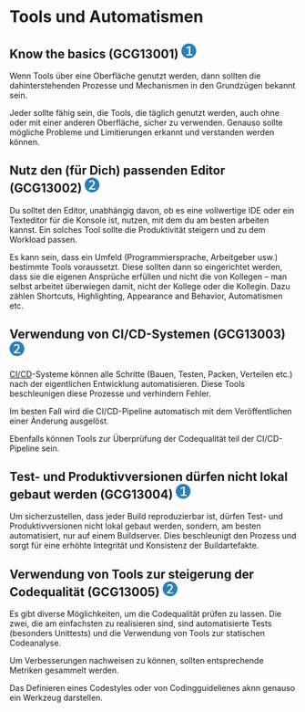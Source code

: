# Tools und Automatismen

## Know the basics (GCG13001) <img src="/img/1.png" alt="recommendation level 1" />
Wenn Tools über eine Oberfläche genutzt werden, dann sollten die
dahinterstehenden Prozesse und Mechanismen in den Grundzügen bekannt sein.

Jeder sollte fähig sein, die Tools, die täglich genutzt werden, auch ohne oder
mit einer anderen Oberfläche, sicher zu verwenden. Genauso sollte mögliche
Probleme und Limitierungen erkannt und verstanden werden können.

## Nutz den (für Dich) passenden Editor (GCG13002) <img src="/img/2.png" alt="recommendation level 2" />
Du solltet den Editor, unabhängig davon, ob es eine vollwertige IDE oder ein
Texteditor für die Konsole ist, nutzen, mit dem du am besten arbeiten kannst.
Ein solches Tool sollte die Produktivität steigern und zu dem Workload
passen.

Es kann sein, dass ein Umfeld (Programmiersprache, Arbeitgeber usw.) bestimmte
Tools voraussetzt. Diese sollten dann so eingerichtet werden, dass sie die
eigenen Ansprüche erfüllen und nicht die von Kollegen – man selbst arbeitet
überwiegen damit, nicht der Kollege oder die Kollegin. Dazu zählen Shortcuts,
Highlighting, Appearance and Behavior, Automatismen etc.

## Verwendung von CI/CD-Systemen (GCG13003) <img src="/img/2.png" alt="recommendation level 2" />
[CI/CD][cicd]-Systeme können alle Schritte (Bauen, Testen, Packen, Verteilen
etc.) nach der eigentlichen Entwicklung automatisieren. Diese Tools
beschleunigen diese Prozesse und verhindern Fehler.

Im besten Fall wird die CI/CD-Pipeline automatisch mit dem Veröffentlichen einer
Änderung ausgelöst.

Ebenfalls können Tools zur Überprüfung der Codequalität teil der CI/CD-Pipeline
sein.

## Test- und Produktivversionen dürfen nicht lokal gebaut werden (GCG13004) <img src="/img/1.png" alt="recommendation level 1" />
Um sicherzustellen, dass jeder Build reproduzierbar ist, dürfen Test- und
Produktivversionen nicht lokal gebaut werden, sondern, am besten automatisiert,
nur auf einem Buildserver. Dies beschleunigt den Prozess und sorgt für eine
erhöhte Integrität und Konsistenz der Buildartefakte. 

## Verwendung von Tools zur steigerung der Codequalität (GCG13005) <img src="/img/2.png" alt="recommendation level 2" />
Es gibt diverse Möglichkeiten, um die Codequalität prüfen zu lassen. Die zwei,
die am einfachsten zu realisieren sind, sind automatisierte Tests (besonders
Unittests) und die Verwendung von Tools zur statischen Codeanalyse.

Um Verbesserungen nachweisen zu können, sollten entsprechende Metriken gesammelt
werden.

Das Definieren eines Codestyles oder von Codingguidelienes aknn genauso ein
Werkzeug darstellen.

[cicd]: https://en.wikipedia.org/wiki/CI/CD
